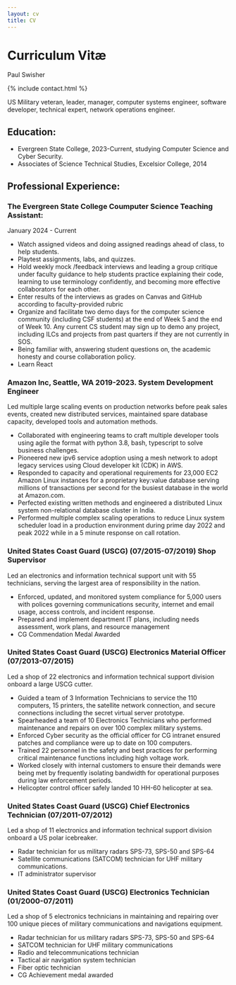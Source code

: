 ```yaml
---
layout: cv
title: CV
---
```


# Curriculum Vitæ
Paul Swisher

{% include contact.html %}

US Military veteran, leader, manager, computer systems engineer, software developer, technical expert, network operations engineer.  

## Education:

* Evergreen State College, 2023-Current, studying Computer Science and Cyber Security. 
* Associates of Science Technical Studies, Excelsior College, 2014

## Professional Experience:
### The Evergreen State College Coumputer Science Teaching Assistant:
January 2024 - Current
* Watch assigned videos and doing assigned readings ahead of class, to help students.
* Playtest assignments, labs, and quizzes.
* Hold weekly mock /feedback interviews and leading a group critique under faculty guidance to help students practice explaining their code, learning to use terminology confidently, and becoming more effective collaborators for each other.
* Enter results of the interviews as grades on Canvas and GitHub according to faculty-provided rubric
* Organize and facilitate two demo days for the computer science community (including CSF students) at the end of Week 5 and the end of Week 10. Any current CS student may sign up to demo any project, including ILCs and projects from past quarters if they are not currently in SOS.
* Being familiar with, answering student questions on, the academic honesty and course collaboration policy.
* Learn React

### Amazon Inc, Seattle, WA 2019-2023. System Development Engineer			
Led multiple large scaling events on production networks before peak sales events, created new distributed services, maintained spare database capacity, developed tools and automation methods.
* Collaborated with engineering teams to craft multiple developer tools using agile the format with python 3.8, bash, typescript to solve business challenges.
* Pioneered new ipv6 service adoption using a mesh network to adopt legacy services using Cloud developer kit (CDK) in AWS.
* Responded to capacity and operational requirements for 23,000 EC2 Amazon Linux instances for a proprietary key:value database serving millions of transactions per second for the busiest database in the world at Amazon.com.
* Perfected existing written methods and engineered a distributed Linux system non-relational database cluster in India.
* Performed multiple complex scaling operations to reduce Linux system scheduler load in a production environment during prime day 2022 and peak 2022 while in a 5 minute response on call rotation.

### United States Coast Guard (USCG) (07/2015-07/2019) Shop Supervisor
Led an electronics and information technical support unit with 55 technicians, serving the largest area of responsibility in the nation.
* Enforced, updated, and monitored system compliance for 5,000 users with polices governing communications security, internet and email usage, access controls, and incident response.
* Prepared and implement department IT plans, including needs assessment, work plans, and resource management
* CG Commendation Medal Awarded

### United States Coast Guard (USCG) Electronics Material Officer (07/2013-07/2015) 
Led a shop of 22 electronics and information technical support division onboard a large USCG cutter.
* Guided a team of 3 Information Technicians to service the 110 computers, 15 printers, the satellite network connection, and secure connections including the secret virtual server prototype.
* Spearheaded a team of 10 Electronics Technicians who performed maintenance and repairs on over 100 complex military systems.
* Enforced Cyber security as the official officer for CG intranet ensured patches and compliance were up to date on 100 computers.
* Trained 22 personnel in the safety and best practices for performing critical maintenance functions including high voltage work.
* Worked closely with internal customers to ensure their demands were being met by frequently isolating bandwidth for operational purposes during law enforcement periods.
* Helicopter control officer safely landed 10 HH-60 helicopter at sea.

### United States Coast Guard (USCG) Chief Electronics Technician (07/2011-07/2012)
Led a shop of 11 electronics and information technical support division onboard a US polar icebreaker.
* Radar technician for us military radars SPS-73, SPS-50 and SPS-64
* Satellite communications (SATCOM) technician for UHF military communications.
* IT administrator supervisor

### United States Coast Guard (USCG) Electronics Technician (01/2000-07/2011)
Led a shop of 5 electronics technicians in maintaining and repairing over 100 unique pieces of military communications and navigations equipment.
* Radar technician for us military radars SPS-73, SPS-50 and SPS-64
* SATCOM technician for UHF military communications 
* Radio and telecommunications technician 
* Tactical air navigation system technician
* Fiber optic technician
* CG Achievement medal awarded


